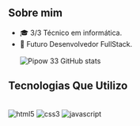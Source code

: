 ## Sobre mim
- 🎓 3/3 Técnico em informática.
- 🌱 Futuro Desenvolvedor FullStack. <br/> <br/>
![Pipow 33 GitHub stats](https://github-readme-stats.vercel.app/api?username=pipow33&show_icons=true&theme=transparent)

## Tecnologias Que Utilizo

<div style="display: inline_block"> <br/>
  <img align="center" alt="html5" src= "https://img.shields.io/badge/HTML5-E34F26?style=for-the-badge&logo=html5&logoColor=white" />
  <img align="center" alt="css3" src= "https://img.shields.io/badge/CSS3-1572B6?style=for-the-badge&logo=css3&logoColor=white" />
  <img align="center" alt="javascript" src= "https://img.shields.io/badge/JavaScript-F7DF1E?style=for-the-badge&logo=javascript&logoColor=black" />
</div>
